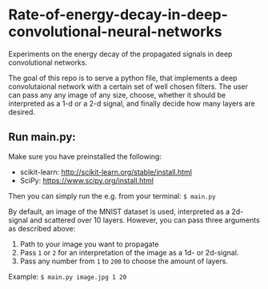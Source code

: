 # Rate-of-energy-decay-in-deep-convolutional-neural-networks
Experiments on the energy decay of the propagated signals in deep convolutional networks.

The goal of this repo is to serve a python file, that implements a deep convolutaional network with a certain set of well chosen filters. The user can pass any any image of any size, choose, whether it should be interpreted as a 1-d or a 2-d signal, and finally decide how many layers are desired.

## Run main.py:

Make sure you have preinstalled the following:

  - scikit-learn:   http://scikit-learn.org/stable/install.html
  - SciPy:    https://www.scipy.org/install.html
  
Then you can simply run the e.g. from your terminal:
```$ main.py ```

By default, an image of the MNIST dataset is used, interpreted as a 2d-signal and scattered over 10 layers. However, you can pass three arguments as described above:
  1. Path to your image you want to propagate
  
  2. Pass ``` 1 ``` or ``` 2 ``` for an interpretation of the image as a 1d- or 2d-signal.
  
  3. Pass any number from ``` 1 ``` to ``` 200 ``` to choose the amount of layers.
  

Example:
```$ main.py image.jpg 1 20```
